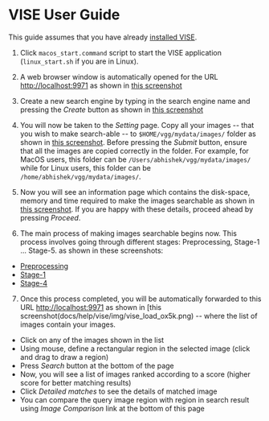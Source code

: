 # VISE User Guide

This guide assumes that you have already [installed VISE](INSTALL.md). 

 1. Click `macos_start.command` script to start the VISE application (`linux_start.sh` if you are in Linux).

 2. A web browser window is automatically opened for the URL [http://localhost:9971](http://localhost:9971) as shown in [this screenshot](docs/help/vise/img/vise_home.png)

 3. Create a new search engine by typing in the search engine name and pressing the *Create* button as shown in [this screenshot](docs/help/vise/img/vise_training_create_search_engine.png)

 4. You will now be taken to the *Setting* page. Copy all your images -- that you wish to make search-able -- to `$HOME/vgg/mydata/images/` folder as shown in [this screenshot](docs/help/vise/img/vise_training_setting.png). Before pressing the *Submit* button, ensure that all the images are copied correctly in the folder. For example, for MacOS users, this folder can be `/Users/abhishek/vgg/mydata/images/` while for Linux users, this folder can be `/home/abhishek/vgg/mydata/images/`.

 5. Now you will see an information page which contains the disk-space, memory and time required to make the images searchable as shown in [this screenshot](docs/help/vise/img/vise_training_info.png). If you are happy with these details, proceed ahead by pressing *Proceed*.

 6. The main process of making images searchable begins now. This process involves going through different stages: Preprocessing, Stage-1 ... Stage-5. as shown in these screenshots:
   * [Preprocessing](docs/help/vise/img/vise_training_preprocess.png)
   * [Stage-1](docs/help/vise/img/vise_training_stage1.png)
   * [Stage-4](docs/help/vise/img/vise_training_stage4.png)

 7. Once this process completed, you will be automatically forwarded to this URL [http://localhost:9971](http://localhost:9971) as shown in [this screenshot(docs/help/vise/img/vise_load_ox5k.png) -- where the list of images contain your images.
   * Click on any of the images shown in the list
   * Using mouse, define a rectangular region in the selected image (click and drag to draw a region)
   * Press *Search* button at the bottom of the page
   * Now, you will see a list of images ranked according to a score (higher score for better matching results)
   * Click *Detailed matches* to see the details of matched image
   * You can compare the query image region with region in search result using *Image Comparison* link at the bottom of this page

